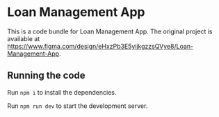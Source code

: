 
  # Loan Management App

  This is a code bundle for Loan Management App. The original project is available at https://www.figma.com/design/eHxzPb3E5yijkgzzsQVye8/Loan-Management-App.

  ## Running the code

  Run `npm i` to install the dependencies.

  Run `npm run dev` to start the development server.
  